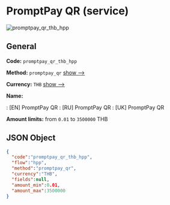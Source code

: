 
# PromptPay QR (service) 
![promptpay_qr_thb_hpp](https://static.openfintech.io/payment_methods/promptpay_qr_thb_hpp/logo.svg?w=400&c=v0.59.26#w200)  

## General 
 
**Code:** `promptpay_qr_thb_hpp` 
 
**Method:** `promptpay_qr` 
 [show -->](/payment-methods/promptpay_qr/) 
 
**Currency:** `THB` [show -->](/currencies/THB/) 
 
**Name:** 
 
:	[EN] PromptPay QR 
:	[RU] PromptPay QR 
:	[UK] PromptPay QR 
 
**Amount limits:** from `0.01` to `3500000` THB 

## JSON Object 

```json
{
  "code":"promptpay_qr_thb_hpp",
  "flow":"hpp",
  "method":"promptpay_qr",
  "currency":"THB",
  "fields":null,
  "amount_min":0.01,
  "amount_max":3500000
}
```  

